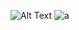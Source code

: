 ![Alt Text](https://media.giphy.com/media/vFKqnCdLPNOKc/giphy.gif)
![a](https://github.com/alokssingh/machine_translation/blob/master/1.gif)
